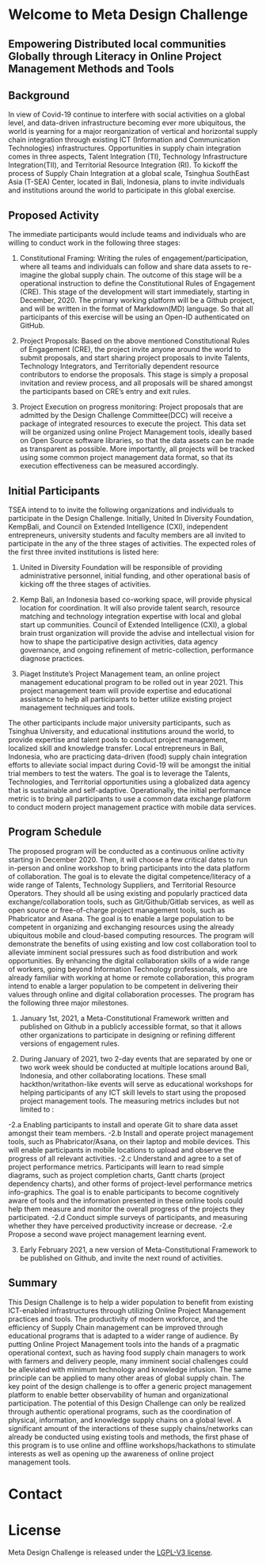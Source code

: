 # Welcome to Meta Design Challenge
## Empowering Distributed local communities Globally through Literacy in Online Project Management Methods and Tools

## Background
In view of Covid-19 continue to interfere with social activities on a global level, and data-driven infrastructure becoming ever more ubiquitous, the world is yearning for a major reorganization of vertical and horizontal supply chain integration through existing ICT (Information and Communication Technologies) infrastructures. Opportunities in supply chain integration comes in three aspects, Talent Integration (TI), Technology Infrastructure Integration(TII), and Territorial Resource Integration (RI). To kickoff the process of Supply Chain Integration at a global scale, Tsinghua SouthEast Asia (T-SEA) Center, located in Bali, Indonesia, plans to invite individuals and institutions around the world to participate in this global exercise. 

## Proposed Activity
The immediate participants would include teams and individuals who are willing to conduct work in the following three stages:
1. Constitutional Framing: Writing the rules of engagement/participation, where all teams and individuals can follow and share data assets to re-imagine the global supply chain. The outcome of this stage will be a operational instruction to define the Constitutional Rules of Engagement (CRE). This stage of the development will start immediately, starting in December, 2020. The primary working platform will be a Github project, and will be written in the format of Markdown(MD) language. So that all participants of this exercise will be using an Open-ID authenticated on GitHub.

2. Project Proposals: Based on the above mentioned Constitutional Rules of Engagement (CRE), the project invite anyone around the world to submit proposals, and start sharing project proposals to invite Talents, Technology Integrators, and Territorially dependent resource contributors to endorse the proposals. This stage is simply a proposal invitation and review process, and all proposals will be shared amongst the participants based on CRE’s entry and exit rules.
3. Project Execution on progress monitoring: Project proposals that are admitted by the Design Challenge Committee(DCC) will receive a package of integrated resources to execute the project. This data set will be organized using online Project Management tools, ideally based on Open Source software libraries, so that the data assets can be made as transparent as possible. More importantly, all projects will be tracked using some common project management data format, so that its execution effectiveness can be measured accordingly.

## Initial Participants

TSEA intend to to invite the following organizations and individuals to participate in the Design Challenge. Initially, United In Diversity Foundation, KempBali, and Council on Extended Intelligence (CXI), independent entrepreneurs, university students and faculty members are all invited to participate in the any of the three stages of activities. The expected roles of the first three invited institutions is listed here:

1. United in Diversity Foundation will be responsible of providing administrative personnel, initial funding, and other operational basis of kicking off the three stages of activities. 

2. Kemp Bali, an Indonesia based co-working space, will provide physical location for coordination. It will also provide talent search, resource matching and technology integration expertise with local and global start up communities. 
Council of Extended Intelligence (CXI), a global brain trust organization will provide the advise and intellectual vision for how to shape the participative design activities, data agency governance, and  ongoing refinement of metric-collection, performance diagnose practices.

3. Piaget Institute’s Project Management team, an online project management educational program to be rolled out in year 2021. This project management team will provide expertise and educational assistance to help all participants to better utilize existing project management techniques and tools.

The other participants include major university participants, such as Tsinghua University, and educational institutions around the world, to provide expertise and talent pools to conduct project management, localized skill and knowledge transfer. Local entrepreneurs in Bali, Indonesia, who are practicing data-driven (food) supply chain integration efforts to alleviate social impact during Covid-19 will be amongst the initial trial members to test the waters. The goal is to leverage the Talents, Technologies, and Territorial opportunities using a globalized data agency that is sustainable and self-adaptive. Operationally, the initial performance metric is to bring all participants to use a common data exchange platform to conduct modern project management practice with mobile data services.

## Program Schedule

The proposed program will be conducted as a continuous online activity starting in December 2020. Then, it will choose a few critical dates to run in-person and online workshop to bring participants into the data platform of collaboration. The goal is to elevate the digital competence/literacy of a wide range of Talents, Technology Suppliers, and Territorial Resource Operators. They should all be using existing and popularly practiced data exchange/collaboration tools, such as Git/Github/Gitlab services, as well as open source  or free-of-charge project management tools, such as Phabricator and Asana. The goal is to enable a large population to be competent in organizing and exchanging resources using the already ubiquitous mobile and cloud-based computing resources. The program will demonstrate the benefits of using existing and low cost collaboration tool to alleviate imminent social pressures such as food distribution and work opportunities. By enhancing the digital collaboration skills of a wide range of workers, going beyond Information Technology professionals, who are already familiar with working at home or remote collaboration, this program intend to enable a larger population to be competent in delivering their values through online and digital collaboration processes. The program has the following three major milestones.

1. January 1st, 2021, a Meta-Constitutional Framework written and published on Github in a publicly accessible format, so that it allows other organizations to participate in designing or refining different versions of engagement rules.

2. During January of 2021, two 2-day events that are separated by one or two work week should be conducted at multiple locations around Bali, Indonesia, and other collaborating locations. These small hackthon/writathon-like events will serve as educational workshops for helping participants of any ICT skill levels to start using the proposed project management tools. The measuring metrics includes but not limited to :

  -2.a Enabling participants to install and operate Git to share data asset amongst their team members.
  -2.b Install and operate project management tools, such as Phabricator/Asana, on their laptop and mobile devices. This will enable participants in mobile locations to upload and observe the progress of all relevant activities.
  -2.c Understand and agree to a set of project performance metrics. Participants will learn to read simple diagrams, such as project completion charts, Gantt charts (project dependency charts), and other forms of project-level performance metrics info-graphics. The goal is to enable participants to become cognitively aware of tools and the information presented in these online tools could help them measure and monitor the overall progress of the projects they participated.
  -2.d Conduct simple surveys of participants, and measuring whether they have perceived productivity increase or decrease. 
  -2.e Propose a second wave project management learning event.

3. Early February 2021, a new version of Meta-Constitutional Framework to be published on Github, and invite the next round of activities.

## Summary

This Design Challenge is to help a wider population to benefit from existing ICT-enabled infrastructures through utilizing Online Project Management practices and tools.  The productivity of modern workforce, and the efficiency of Supply Chain management can be improved through educational programs that is adapted to a wider range of audience. By putting Online Project Management tools into the hands of a pragmatic operational context, such as having food supply chain managers to work with farmers and delivery people, many imminent social challenges could be alleviated with minimum technology and knowledge infusion. The same principle can be applied to many other areas of global supply chain. The key point of the design challenge is to offer a generic project management platform to enable better observability of human and organizational participation. The potential of this Design Challenge can only be realized through authentic operational programs, such as the coordination of physical, information, and knowledge supply chains on a global level. A significant amount of the interactions of these supply chains/networks can already be conducted using existing tools and methods, the first phase of this program is to use online and offline workshops/hackathons to stimulate interests as well as opening up the awareness of online project management tools.


# Contact


# License
Meta Design Challenge is released under the [LGPL-V3 license](LICENSE).

